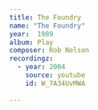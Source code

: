 ```yaml
---
title: The Foundry
name: "The Foundry"
year:  1989
album: Play
composer: Rob Nelson
recordingz:
  - year: 2004
    source: youtube
    id: W_7A34UvMWA
 
---
```


